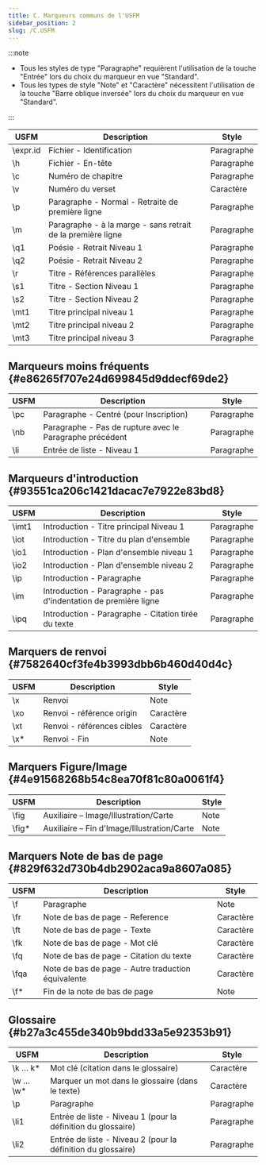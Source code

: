 ```yaml
---
title: C. Marqueurs communs de l'USFM
sidebar_position: 2
slug: /C.USFM
---
```




:::note

- Tous les styles de type "Paragraphe" requièrent l'utilisation de la touche "Entrée" lors du choix du marqueur en vue "Standard".
- Tous les types de style "Note" et "Caractère" nécessitent l'utilisation de la touche "Barre oblique inversée" lors du choix du marqueur en vue "Standard".

:::


| USFM      | Description                                                 | Style      |
| --------- | ----------------------------------------------------------- | ---------- |
| \expr.id | Fichier - Identification                                    | Paragraphe |
| \h       | Fichier - En-tête                                           | Paragraphe |
| \c       | Numéro de chapitre                                          | Paragraphe |
| \v       | Numéro du verset                                            | Caractère  |
| \p       | Paragraphe - Normal - Retraite de première ligne            | Paragraphe |
| \m       | Paragraphe - à la marge - sans retrait de la première ligne | Paragraphe |
| \q1      | Poésie - Retrait Niveau 1                                   | Paragraphe |
| \q2      | Poésie - Retrait Niveau 2                                   | Paragraphe |
| \r       | Titre - Références parallèles                               | Paragraphe |
| \s1      | Titre - Section Niveau 1                                    | Paragraphe |
| \s2      | Titre - Section Niveau 2                                    | Paragraphe |
| \mt1     | Titre principal niveau 1                                    | Paragraphe |
| \mt2     | Titre principal niveau 2                                    | Paragraphe |
| \mt3     | Titre principal niveau 3                                    | Paragraphe |


## Marqueurs moins fréquents {#e86265f707e24d699845d9ddecf69de2}


| USFM | Description                                              | Style      |
| ---- | -------------------------------------------------------- | ---------- |
| \pc | Paragraphe - Centré (pour Inscription)                   | Paragraphe |
| \nb | Paragraphe - Pas de rupture avec le Paragraphe précédent | Paragraphe |
| \li | Entrée de liste - Niveau 1                               | Paragraphe |


## Marqueurs d'introduction {#93551ca206c1421dacac7e7922e83bd8}


| USFM   | Description                                                     | Style      |
| ------ | --------------------------------------------------------------- | ---------- |
| \imt1 | Introduction - Titre principal Niveau 1                         | Paragraphe |
| \iot  | Introduction - Titre du plan d'ensemble                         | Paragraphe |
| \io1  | Introduction - Plan d'ensemble niveau 1                         | Paragraphe |
| \io2  | Introduction - Plan d'ensemble niveau 2                         | Paragraphe |
| \ip   | Introduction - Paragraphe                                       | Paragraphe |
| \im   | Introduction - Paragraphe - pas d'indentation de première ligne | Paragraphe |
| \ipq  | Introduction - Paragraphe - Citation tirée du texte             | Paragraphe |


## Marquers de renvoi {#7582640cf3fe4b3993dbb6b460d40d4c}


| USFM | Description                | Style     |
| ---- | -------------------------- | --------- |
| \x  | Renvoi                     | Note      |
| \xo | Renvoi - référence origin  | Caractère |
| \xt | Renvoi - références cibles | Caractère |
| \x* | Renvoi - Fin               | Note      |


## Marquers Figure/Image {#4e91568268b54c8ea70f81c80a0061f4}


| USFM   | Description                                 | Style |
| ------ | ------------------------------------------- | ----- |
| \fig  | Auxiliaire – Image/Illustration/Carte       | Note  |
| \fig* | Auxiliaire – Fin d'Image/Illustration/Carte | Note  |


## Marquers Note de bas de page {#829f632d730b4db2902aca9a8607a085}


| USFM  | Description                                        | Style     |
| ----- | -------------------------------------------------- | --------- |
| \f   | Paragraphe                                         | Note      |
| \fr  | Note de bas de page - Reference                    | Caractère |
| \ft  | Note de bas de page - Texte                        | Caractère |
| \fk  | Note de bas de page - Mot clé                      | Caractère |
| \fq  | Note de bas de page - Citation du texte            | Caractère |
| \fqa | Note de bas de page - Autre traduction équivalente | Caractère |
| \f*  | Fin de la note de bas de page                      | Note      |


## Glossaire {#b27a3c455de340b9bdd33a5e92353b91}


| USFM       | Description                                                  | Style      |
| ---------- | ------------------------------------------------------------ | ---------- |
| \k … k*   | Mot clé (citation dans le glossaire)                         | Caractère  |
| \w … \w* | Marquer un mot dans le glossaire (dans le texte)             | Caractère  |
| \p        | Paragraphe                                                   | Paragraphe |
| \li1      | Entrée de liste - Niveau 1 (pour la définition du glossaire) | Paragraphe |
| \li2      | Entrée de liste - Niveau 2 (pour la définition du glossaire) | Paragraphe |

